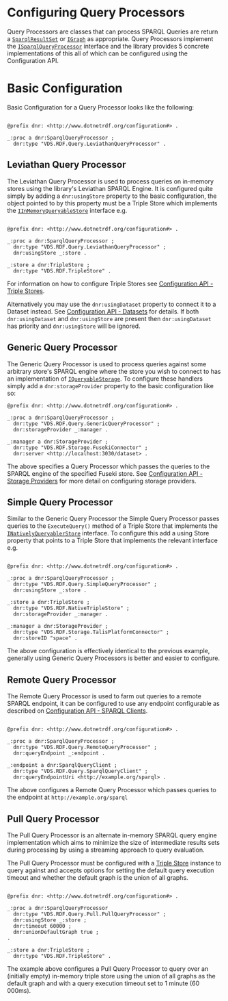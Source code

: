 # Configuring Query Processors 

Query Processors are classes that can process SPARQL Queries are return a [`SparqlResultSet`](xref:VDS.RDF.Query.SparqlResultSet) or [`IGraph`](xref:VDS.RDF.IGraph) as appropriate. Query Processors implement the [`ISparqlQueryProcessor`](xref:VDS.RDF.Query.ISparqlQueryProcessor) interface and the library provides 5 concrete implementations of this all of which can be configured using the Configuration API.

# Basic Configuration 

Basic Configuration for a Query Processor looks like the following:

```turtle

@prefix dnr: <http://www.dotnetrdf.org/configuration#> .

_:proc a dnr:SparqlQueryProcessor ;
  dnr:type "VDS.RDF.Query.LeviathanQueryProcessor" .
```

## Leviathan Query Processor 

The Leviathan Query Processor is used to process queries on in-memory stores using the library's Leviathan SPARQL Engine. It is configured quite simply by adding a `dnr:usingStore` property to the basic configuration, the object pointed to by this property must be a Triple Store which implements the [`IInMemoryQueryableStore`](xref:VDS.RDF.IInMemoryQueryableStore) interface e.g.

```turtle

@prefix dnr: <http://www.dotnetrdf.org/configuration#> .

_:proc a dnr:SparqlQueryProcessor ;
  dnr:type "VDS.RDF.Query.LeviathanQueryProcessor" ;
  dnr:usingStore _:store .

_:store a dnr:TripleStore ;
  dnr:type "VDS.RDF.TripleStore" .
```

For information on how to configure Triple Stores see [Configuration API - Triple Stores](triple_stores.md).

Alternatively you may use the `dnr:usingDataset` property to connect it to a Dataset instead. See [Configuration API - Datasets](sparql_datasets.md) for details. If both `dnr:usingDataset` and `dnr:usingStore` are present then `dnr:usingDataset` has priority and `dnr:usingStore` will be ignored.

## Generic Query Processor 

The Generic Query Processor is used to process queries against some arbitrary store's SPARQL engine where the store you wish to connect to has an implementation of [`IQueryableStorage`](xref:VDS.RDF.Storage.IQueryableStorage). To configure these handlers simply add a `dnr:storageProvider` property to the basic configuration like so:

```turtle
@prefix dnr: <http://www.dotnetrdf.org/configuration#> .

_:proc a dnr:SparqlQueryProcessor ;
  dnr:type "VDS.RDF.Query.GenericQueryProcessor" ;
  dnr:storageProvider _:manager .

_:manager a dnr:StorageProvider ;
  dnr:type "VDS.RDF.Storage.FusekiConnector" ;
  dnr:server <http://localhost:3030/dataset> .
```

The above specifies a Query Processor which passes the queries to the SPARQL engine of the specified Fuseki store. See [Configuration API - Storage Providers](storage_providers.md) for more detail on configuring storage providers.

## Simple Query Processor 

Similar to the Generic Query Processor the Simple Query Processor passes queries to the `ExecuteQuery()` method of a Triple Store that implements the [`INativelyQueryablerStore`](xref:VDS.RDF.INativelyQueryableStore) interface. To configure this add a using Store property that points to a Triple Store that implements the relevant interface e.g.

```turtle

@prefix dnr: <http://www.dotnetrdf.org/configuration#> .

_:proc a dnr:SparqlQueryProcessor ;
  dnr:type "VDS.RDF.Query.SimpleQueryProcessor" ;
  dnr:usingStore _:store .

_:store a dnr:TripleStore ;
  dnr:type "VDS.RDF.NativeTripleStore" ;
  dnr:storageProvider _:manager .

_:manager a dnr:StorageProvider ;
  dnr:type "VDS.RDF.Storage.TalisPlatformConnector" ;
  dnr:storeID "space" .
```

The above configuration is effectively identical to the previous example, generally using Generic Query Processors is better and easier to configure.

## Remote Query Processor 

The Remote Query Processor is used to farm out queries to a remote SPARQL endpoint, it can be configured to use any endpoint configurable as described on [Configuration API - SPARQL Clients](sparql_clients.md).

```turtle

@prefix dnr: <http://www.dotnetrdf.org/configuration#> .

_:proc a dnr:SparqlQueryProcessor ;
  dnr:type "VDS.RDF.Query.RemoteQueryProcessor" ;
  dnr:queryEndpoint _:endpoint .

_:endpoint a dnr:SparqlQueryClient ;
  dnr:type "VDS.RDF.Query.SparqlQueryClient" ;
  dnr:queryEndpointUri <http://example.org/sparql> .
```

The above configures a Remote Query Processor which passes queries to the endpoint at `http://example.org/sparql`

## Pull Query Processor

The Pull Query Processor is an alternate in-memory SPARQL query engine implementation which aims to minimize the size
of intermediate results sets during processing by using a streaming approach to query evaluation.

The Pull Query Processor must be configured with a [Triple Store](triple_stores.md) instance to query against and accepts
options for setting the default query execution timeout and whether the default graph is the union of all graphs.

```turtle

@prefix dnr: <http://www.dotnetrdf.org/configuration#> .

_:proc a dnr:SparqlQueryProcessor
  dnr:type "VDS.RDF.Query.Pull.PullQueryProcessor" ;
  dnr:usingStore _:store ;
  dnr:timeout 60000 ;
  dnr:unionDefaultGraph true ;
.

_:store a dnr:TripleStore ;
  dnr:type "VDS.RDF.TripleStore" .
```

The example above configures a Pull Query Processor to query over an (initially empty) in-memory triple store using
the union of all graphs as the default graph and with a query execution timeout set to 1 minute (60 000ms).
